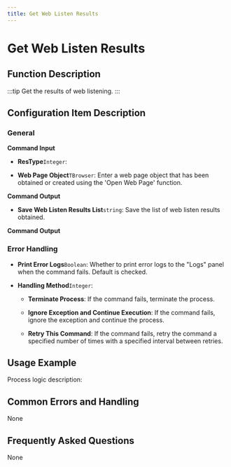```yaml
---
title: Get Web Listen Results
---
```


# Get Web Listen Results

## Function Description

:::tip 
Get the results of web listening.
:::

## Configuration Item Description

### General

**Command Input**

- **ResType**`Integer`: 

- **Web Page Object**`TBrowser`: Enter a web page object that has been obtained or created using the 'Open Web Page' function.


**Command Output**

- **Save Web Listen Results List**`string`: Save the list of web listen results obtained.


**Command Output**

### Error Handling

- **Print Error Logs**`Boolean`: Whether to print error logs to the "Logs" panel when the command fails. Default is checked. 

- **Handling Method**`Integer`:

    - **Terminate Process**: If the command fails, terminate the process.

    - **Ignore Exception and Continue Execution**: If the command fails, ignore the exception and continue the process.

    - **Retry This Command**: If the command fails, retry the command a specified number of times with a specified interval between retries.

## Usage Example

Process logic description:

## Common Errors and Handling

None

## Frequently Asked Questions

None

